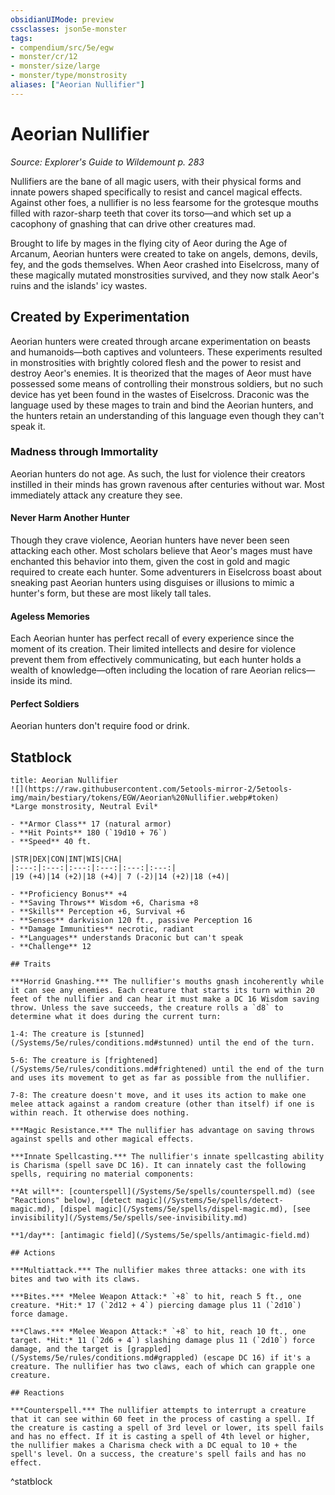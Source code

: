 ```yaml
---
obsidianUIMode: preview
cssclasses: json5e-monster
tags:
- compendium/src/5e/egw
- monster/cr/12
- monster/size/large
- monster/type/monstrosity
aliases: ["Aeorian Nullifier"]
---
```

# Aeorian Nullifier
*Source: Explorer's Guide to Wildemount p. 283*  

Nullifiers are the bane of all magic users, with their physical forms and innate powers shaped specifically to resist and cancel magical effects. Against other foes, a nullifier is no less fearsome for the grotesque mouths filled with razor-sharp teeth that cover its torso—and which set up a cacophony of gnashing that can drive other creatures mad.

Brought to life by mages in the flying city of Aeor during the Age of Arcanum, Aeorian hunters were created to take on angels, demons, devils, fey, and the gods themselves. When Aeor crashed into Eiselcross, many of these magically mutated monstrosities survived, and they now stalk Aeor's ruins and the islands' icy wastes.

## Created by Experimentation

Aeorian hunters were created through arcane experimentation on beasts and humanoids—both captives and volunteers. These experiments resulted in monstrosities with brightly colored flesh and the power to resist and destroy Aeor's enemies. It is theorized that the mages of Aeor must have possessed some means of controlling their monstrous soldiers, but no such device has yet been found in the wastes of Eiselcross. Draconic was the language used by these mages to train and bind the Aeorian hunters, and the hunters retain an understanding of this language even though they can't speak it.

### Madness through Immortality

Aeorian hunters do not age. As such, the lust for violence their creators instilled in their minds has grown ravenous after centuries without war. Most immediately attack any creature they see.

#### Never Harm Another Hunter

Though they crave violence, Aeorian hunters have never been seen attacking each other. Most scholars believe that Aeor's mages must have enchanted this behavior into them, given the cost in gold and magic required to create each hunter. Some adventurers in Eiselcross boast about sneaking past Aeorian hunters using disguises or illusions to mimic a hunter's form, but these are most likely tall tales.

#### Ageless Memories

Each Aeorian hunter has perfect recall of every experience since the moment of its creation. Their limited intellects and desire for violence prevent them from effectively communicating, but each hunter holds a wealth of knowledge—often including the location of rare Aeorian relics—inside its mind.

#### Perfect Soldiers

Aeorian hunters don't require food or drink.

## Statblock

```ad-statblock
title: Aeorian Nullifier
![](https://raw.githubusercontent.com/5etools-mirror-2/5etools-img/main/bestiary/tokens/EGW/Aeorian%20Nullifier.webp#token)
*Large monstrosity, Neutral Evil*

- **Armor Class** 17 (natural armor)
- **Hit Points** 180 (`19d10 + 76`)
- **Speed** 40 ft.

|STR|DEX|CON|INT|WIS|CHA|
|:---:|:---:|:---:|:---:|:---:|:---:|
|19 (+4)|14 (+2)|18 (+4)| 7 (-2)|14 (+2)|18 (+4)|

- **Proficiency Bonus** +4
- **Saving Throws** Wisdom +6, Charisma +8
- **Skills** Perception +6, Survival +6
- **Senses** darkvision 120 ft., passive Perception 16
- **Damage Immunities** necrotic, radiant
- **Languages** understands Draconic but can't speak
- **Challenge** 12

## Traits

***Horrid Gnashing.*** The nullifier's mouths gnash incoherently while it can see any enemies. Each creature that starts its turn within 20 feet of the nullifier and can hear it must make a DC 16 Wisdom saving throw. Unless the save succeeds, the creature rolls a `d8` to determine what it does during the current turn:

1-4: The creature is [stunned](/Systems/5e/rules/conditions.md#stunned) until the end of the turn.

5-6: The creature is [frightened](/Systems/5e/rules/conditions.md#frightened) until the end of the turn and uses its movement to get as far as possible from the nullifier.

7-8: The creature doesn't move, and it uses its action to make one melee attack against a random creature (other than itself) if one is within reach. It otherwise does nothing.

***Magic Resistance.*** The nullifier has advantage on saving throws against spells and other magical effects.

***Innate Spellcasting.*** The nullifier's innate spellcasting ability is Charisma (spell save DC 16). It can innately cast the following spells, requiring no material components:

**At will**: [counterspell](/Systems/5e/spells/counterspell.md) (see "Reactions" below), [detect magic](/Systems/5e/spells/detect-magic.md), [dispel magic](/Systems/5e/spells/dispel-magic.md), [see invisibility](/Systems/5e/spells/see-invisibility.md)

**1/day**: [antimagic field](/Systems/5e/spells/antimagic-field.md)

## Actions

***Multiattack.*** The nullifier makes three attacks: one with its bites and two with its claws.

***Bites.*** *Melee Weapon Attack:* `+8` to hit, reach 5 ft., one creature. *Hit:* 17 (`2d12 + 4`) piercing damage plus 11 (`2d10`) force damage.

***Claws.*** *Melee Weapon Attack:* `+8` to hit, reach 10 ft., one target. *Hit:* 11 (`2d6 + 4`) slashing damage plus 11 (`2d10`) force damage, and the target is [grappled](/Systems/5e/rules/conditions.md#grappled) (escape DC 16) if it's a creature. The nullifier has two claws, each of which can grapple one creature.

## Reactions

***Counterspell.*** The nullifier attempts to interrupt a creature that it can see within 60 feet in the process of casting a spell. If the creature is casting a spell of 3rd level or lower, its spell fails and has no effect. If it is casting a spell of 4th level or higher, the nullifier makes a Charisma check with a DC equal to 10 + the spell's level. On a success, the creature's spell fails and has no effect.
```
^statblock